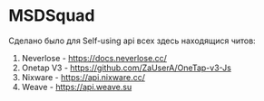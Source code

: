 # MSDSquad

Сделано было для Self-using
api всех здесь находящися читов: 
1. Neverlose - https://docs.neverlose.cc/
2. Onetap V3 - https://github.com/ZaUserA/OneTap-v3-Js
3. Nixware - https://api.nixware.cc/
4. Weave - https://api.weave.su
